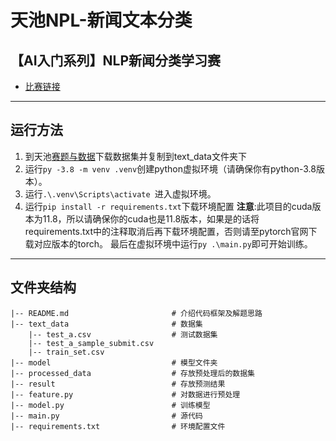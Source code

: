 # 天池NPL-新闻文本分类
## 【AI入门系列】NLP新闻分类学习赛
* [比赛链接](https://tianchi.aliyun.com/competition/entrance/531810)
---
## 运行方法
1. 到天池[赛题与数据](https://tianchi.aliyun.com/competition/entrance/531810/information)下载数据集并复制到text_data文件夹下
2. 运行`py -3.8 -m venv .venv`创建python虚拟环境（请确保你有python-3.8版本）。
3. 运行`.\.venv\Scripts\activate `进入虚拟环境。
4. 运行`pip install -r requirements.txt`下载环境配置
    **注意**:此项目的cuda版本为11.8，所以请确保你的cuda也是11.8版本，如果是的话将requirements.txt中的注释取消后再下载环境配置，否则请至pytorch官网下载对应版本的torch。
    最后在虚拟环境中运行`py .\main.py`即可开始训练。

---
## 文件夹结构
```
|-- README.md                       # 介绍代码框架及解题思路
|-- text_data                       # 数据集
    |-- test_a.csv                  # 测试数据集
    |-- test_a_sample_submit.csv
    |-- train_set.csv
|-- model                           # 模型文件夹
|-- processed_data                  # 存放预处理后的数据集
|-- result                          # 存放预测结果
|-- feature.py                      # 对数据进行预处理
|-- model.py                        # 训练模型
|-- main.py                         # 源代码
|-- requirements.txt                # 环境配置文件

```